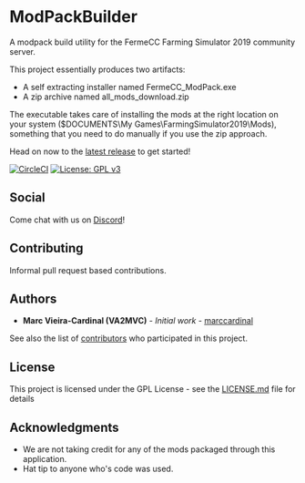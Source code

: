 # ModPackBuilder

A modpack build utility for the FermeCC Farming Simulator 2019 community server.

This project essentially produces two artifacts:

- A self extracting installer named FermeCC_ModPack.exe
- A zip archive named all_mods_download.zip

The executable takes care of installing the mods at the right location on your system ($DOCUMENTS\My Games\FarmingSimulator2019\Mods), something that you need to do manually if you use the zip approach.

Head on now to the [latest release](https://github.com/FermeCC/ModPackBuilder/releases/latest) to get started!

[![CircleCI](https://circleci.com/gh/FermeCC/ModPackBuilder.svg?style=svg)](https://circleci.com/gh/FermeCC/ModPackBuilder) [![License: GPL v3](https://img.shields.io/badge/License-GPLv3-blue.svg)](https://www.gnu.org/licenses/gpl-3.0)

## Social

Come chat with us on [Discord](discord.gg/fwMp7sR)!

## Contributing

Informal pull request based contributions.

## Authors

* **Marc Vieira-Cardinal (VA2MVC)** - *Initial work* - [marccardinal](https://github.com/marccardinal)

See also the list of [contributors](https://github.com/marccardinal/s3stats/contributors) who participated in this project.

## License

This project is licensed under the GPL License - see the [LICENSE.md](LICENSE.md) file for details

## Acknowledgments

* We are not taking credit for any of the mods packaged through this application.
* Hat tip to anyone who's code was used.
